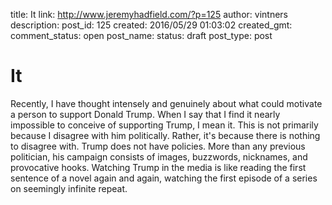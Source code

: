 title: It
link: http://www.jeremyhadfield.com/?p=125
author: vintners
description: 
post_id: 125
created: 2016/05/29 01:03:02
created_gmt: 
comment_status: open
post_name: 
status: draft
post_type: post

# It

Recently, I have thought intensely and genuinely about what could motivate a person to support Donald Trump. When I say that I find it nearly impossible to conceive of supporting Trump, I mean it. This is not primarily because I disagree with him politically. Rather, it's because there is nothing to disagree with. Trump does not have policies. More than any previous politician, his campaign consists of images, buzzwords, nicknames, and provocative hooks. Watching Trump in the media is like reading the first sentence of a novel again and again, watching the first episode of a series on seemingly infinite repeat.